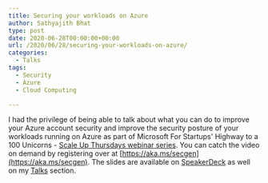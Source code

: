 ```yaml
---
title: Securing your workloads on Azure
author: Sathyajith Bhat
type: post
date: 2020-06-28T00:00:00+00:00
url: /2020/06/28/securing-your-workloads-on-azure/
categories:
  - Talks
tags:
  - Security 
  - Azure
  - Cloud Computing

---
```


I had the privilege of being able to talk about what you can do to improve your Azure account security and improve the security posture of your workloads running on Azure as part of Microsoft For Startups' Highway to a 100 Unicorns - [Scale Up Thursdays webinar series](https://microsoftcloudpartner.eventbuilder.com/h2huthu). You can catch the video on demand by registering over at [https://aka.ms/secgen](https://aka.ms/secgen). The slides are available on [SpeakerDeck](https://speakerdeck.com/sathyabhat/securing-workloads-on-azure) as well on my [Talks](/talks) section. 

